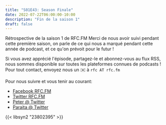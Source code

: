 ```yaml
---
title: "S01E43: Season Finale"
date: 2022-07-22T06:00:00-10:00
description: "Fin de la saison 1"
draft: false
---
```


Rétrospective de la saison 1 de RFC.FM
Merci de nous avoir suivi pendant cette première saison, on parle de ce qui nous a marqué pendant cette année de podcast, et ce qu'on prévoit pour le futur !

Si vous avez apprécié l'épisode, partagez-le et abonnez-vous au flux RSS, nous sommes disponible sur toutes les plateformes connues de podcasts !
Pour tout contact, envoyez nous un ✉️  à `rfc AT rfc.fm`

Pour nous suivre et vous tenir au courant:

* [Facebook RFC.FM](https://www.facebook.com/rfcfm)
* [Twitter RFC.FM](https://twitter.com/rfcfmtahiti)
* [Peter @ Twitter](https://twitter.com/teriiehina)
* [Paraita @ Twitter](https://twitter.com/paraita)

{{< libsyn2 "23802395" >}}